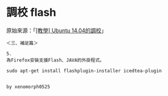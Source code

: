 
# 調校 flash

原始來源：「[[教學] Ubuntu 14.04的調校](http://www.ubuntu-tw.org/modules/newbb/viewtopic.php?post_id=317196#forumpost317196P)」

```
＜三、補足篇＞

5.
為Firefox安裝支援Flash、JAVA的外掛程式。

sudo apt-get install flashplugin-installer icedtea-plugin


by xenomorph0525
```

